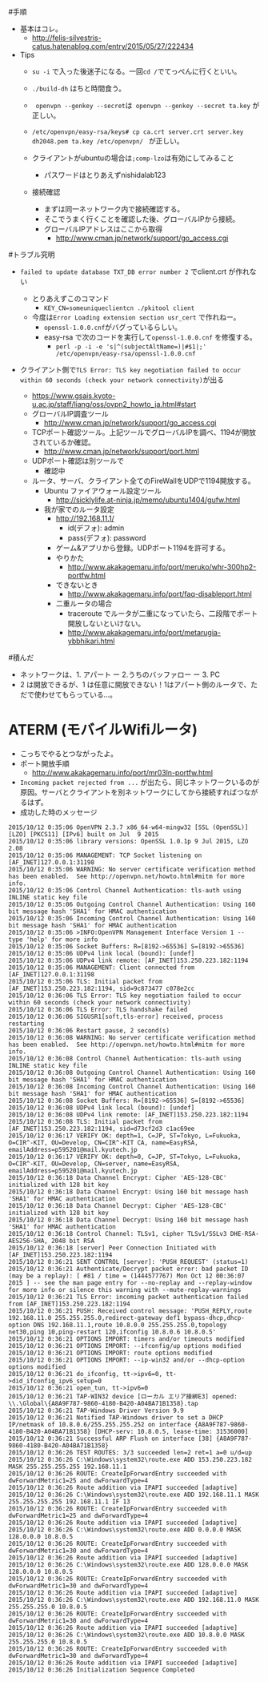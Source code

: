 #手順
- 基本はコレ。
  - http://felis-silvestris-catus.hatenablog.com/entry/2015/05/27/222434
- Tips
  - `su -i` で入った後迷子になる。一回`cd /`でてっぺんに行くといい。
  - `./build-dh` はちと時間食う。
  - ` openvpn --genkey --secret`は` openvpn --genkey --secret ta.key` が正しい。
  - `/etc/openvpn/easy-rsa/keys# cp ca.crt server.crt server.key dh2048.pem ta.key /etc/openvpn/
` が正しい。

  - クライアントがubuntuの場合は`;comp-lzo`は有効にしてみること
    - パスワードはとりあえずnishidalab123

  - 接続確認
    - まずは同一ネットワーク内で接続確認する。
    - そこでうまく行くことを確認した後、グローバルIPから接続。
    - グローバルIPアドレスはここから取得
      - http://www.cman.jp/network/support/go_access.cgi

#トラブル究明
- `failed to update database TXT_DB error number 2` でclient.crt が作れない
  - とりあえずこのコマンド
    - `KEY_CN=someuniqueclientcn ./pkitool client`
  - 今度は`Error Loading extension section usr_cert` で作れねー。
    - `openssl-1.0.0.cnf`がバグっているらしい。
    - easy-rsa で次のコードを実行して`openssl-1.0.0.cnf` を修復する。
      - `perl -p -i -e 's|^(subjectAltName=)|#$1|;' /etc/openvpn/easy-rsa/openssl-1.0.0.cnf`

- クライアント側で`TLS Error: TLS key negotiation failed to occur within 60 seconds (check your network connectivity)`が出る
  - https://www.gsais.kyoto-u.ac.jp/staff/liang/oss/ovpn2_howto_ja.html#start
  - グローバルIP調査ツール
    - http://www.cman.jp/network/support/go_access.cgi
  - TCPポート確認ツール。上記ツールでグローバルIPを調べ、1194が開放されているか確認。
    - http://www.cman.jp/network/support/port.html
  - UDPポート確認は別ツールで
    - 確認中 
  - ルータ、サーバ、クライアント全てのFireWallをUDPで1194開放する。
    - Ubuntu ファイアウォール設定ツール
      - http://sicklylife.at-ninja.jp/memo/ubuntu1404/gufw.html
    - 我が家でのルータ設定
      - http://192.168.11.1/
        - id(デフォ): admin
        - pass(デフォ): password
      - ゲーム&アプリから登録。UDPポート1194を許可する。
      - やりかた
        - http://www.akakagemaru.info/port/meruko/whr-300hp2-portfw.html
      - できないとき
        - http://www.akakagemaru.info/port/faq-disableport.html
      - 二重ルータの場合
        - traceroute でルータが二重になっていたら、二段階でポート開放しないといけない。 
        - http://www.akakagemaru.info/port/metarugia-ybbhikari.html
      
#積んだ
- ネットワークは、1. アパート ー 2.うちのバッファロー ー 3. PC
- 2 は開放できるが、1 は任意に開放できない！1はアパート側のルータで、ただで使わせてもらっている…。
      
# ATERM (モバイルWifiルータ)
- こっちでやるとつながったよ。
- ポート開放手順
  - http://www.akakagemaru.info/port/mr03ln-portfw.html
- `Incoming packet rejected from ...` が出たら、同じネットワークいるのが原因。サーバとクライアントを別ネットワークにしてから接続すればつながるはず。
- 成功した時のメッセージ
```
2015/10/12 0:35:06 OpenVPN 2.3.7 x86_64-w64-mingw32 [SSL (OpenSSL)] [LZO] [PKCS11] [IPv6] built on Jul  9 2015
2015/10/12 0:35:06 library versions: OpenSSL 1.0.1p 9 Jul 2015, LZO 2.08
2015/10/12 0:35:06 MANAGEMENT: TCP Socket listening on [AF_INET]127.0.0.1:31198
2015/10/12 0:35:06 WARNING: No server certificate verification method has been enabled.  See http://openvpn.net/howto.html#mitm for more info.
2015/10/12 0:35:06 Control Channel Authentication: tls-auth using INLINE static key file
2015/10/12 0:35:06 Outgoing Control Channel Authentication: Using 160 bit message hash 'SHA1' for HMAC authentication
2015/10/12 0:35:06 Incoming Control Channel Authentication: Using 160 bit message hash 'SHA1' for HMAC authentication
2015/10/12 0:35:06 >INFO:OpenVPN Management Interface Version 1 -- type 'help' for more info
2015/10/12 0:35:06 Socket Buffers: R=[8192->65536] S=[8192->65536]
2015/10/12 0:35:06 UDPv4 link local (bound): [undef]
2015/10/12 0:35:06 UDPv4 link remote: [AF_INET]153.250.223.182:1194
2015/10/12 0:35:06 MANAGEMENT: Client connected from [AF_INET]127.0.0.1:31198
2015/10/12 0:35:06 TLS: Initial packet from [AF_INET]153.250.223.182:1194, sid=9c873477 c078e2cc
2015/10/12 0:36:06 TLS Error: TLS key negotiation failed to occur within 60 seconds (check your network connectivity)
2015/10/12 0:36:06 TLS Error: TLS handshake failed
2015/10/12 0:36:06 SIGUSR1[soft,tls-error] received, process restarting
2015/10/12 0:36:06 Restart pause, 2 second(s)
2015/10/12 0:36:08 WARNING: No server certificate verification method has been enabled.  See http://openvpn.net/howto.html#mitm for more info.
2015/10/12 0:36:08 Control Channel Authentication: tls-auth using INLINE static key file
2015/10/12 0:36:08 Outgoing Control Channel Authentication: Using 160 bit message hash 'SHA1' for HMAC authentication
2015/10/12 0:36:08 Incoming Control Channel Authentication: Using 160 bit message hash 'SHA1' for HMAC authentication
2015/10/12 0:36:08 Socket Buffers: R=[8192->65536] S=[8192->65536]
2015/10/12 0:36:08 UDPv4 link local (bound): [undef]
2015/10/12 0:36:08 UDPv4 link remote: [AF_INET]153.250.223.182:1194
2015/10/12 0:36:08 TLS: Initial packet from [AF_INET]153.250.223.182:1194, sid=d73cf2d3 c1ac69ee
2015/10/12 0:36:17 VERIFY OK: depth=1, C=JP, ST=Tokyo, L=Fukuoka, O=CIR^-KIT, OU=Develop, CN=CIR^-KIT CA, name=EasyRSA, emailAddress=p595201@mail.kyutech.jp
2015/10/12 0:36:17 VERIFY OK: depth=0, C=JP, ST=Tokyo, L=Fukuoka, O=CIR^-KIT, OU=Develop, CN=server, name=EasyRSA, emailAddress=p595201@mail.kyutech.jp
2015/10/12 0:36:18 Data Channel Encrypt: Cipher 'AES-128-CBC' initialized with 128 bit key
2015/10/12 0:36:18 Data Channel Encrypt: Using 160 bit message hash 'SHA1' for HMAC authentication
2015/10/12 0:36:18 Data Channel Decrypt: Cipher 'AES-128-CBC' initialized with 128 bit key
2015/10/12 0:36:18 Data Channel Decrypt: Using 160 bit message hash 'SHA1' for HMAC authentication
2015/10/12 0:36:18 Control Channel: TLSv1, cipher TLSv1/SSLv3 DHE-RSA-AES256-SHA, 2048 bit RSA
2015/10/12 0:36:18 [server] Peer Connection Initiated with [AF_INET]153.250.223.182:1194
2015/10/12 0:36:21 SENT CONTROL [server]: 'PUSH_REQUEST' (status=1)
2015/10/12 0:36:21 Authenticate/Decrypt packet error: bad packet ID (may be a replay): [ #81 / time = (1444577767) Mon Oct 12 00:36:07 2015 ] -- see the man page entry for --no-replay and --replay-window for more info or silence this warning with --mute-replay-warnings
2015/10/12 0:36:21 TLS Error: incoming packet authentication failed from [AF_INET]153.250.223.182:1194
2015/10/12 0:36:21 PUSH: Received control message: 'PUSH_REPLY,route 192.168.11.0 255.255.255.0,redirect-gateway def1 bypass-dhcp,dhcp-option DNS 192.168.11.1,route 10.8.0.0 255.255.255.0,topology net30,ping 10,ping-restart 120,ifconfig 10.8.0.6 10.8.0.5'
2015/10/12 0:36:21 OPTIONS IMPORT: timers and/or timeouts modified
2015/10/12 0:36:21 OPTIONS IMPORT: --ifconfig/up options modified
2015/10/12 0:36:21 OPTIONS IMPORT: route options modified
2015/10/12 0:36:21 OPTIONS IMPORT: --ip-win32 and/or --dhcp-option options modified
2015/10/12 0:36:21 do_ifconfig, tt->ipv6=0, tt->did_ifconfig_ipv6_setup=0
2015/10/12 0:36:21 open_tun, tt->ipv6=0
2015/10/12 0:36:21 TAP-WIN32 device [ローカル エリア接綁E3] opened: \\.\Global\{A8A9F787-9860-4180-B420-A04BA71B1358}.tap
2015/10/12 0:36:21 TAP-Windows Driver Version 9.9
2015/10/12 0:36:21 Notified TAP-Windows driver to set a DHCP IP/netmask of 10.8.0.6/255.255.255.252 on interface {A8A9F787-9860-4180-B420-A04BA71B1358} [DHCP-serv: 10.8.0.5, lease-time: 31536000]
2015/10/12 0:36:21 Successful ARP Flush on interface [38] {A8A9F787-9860-4180-B420-A04BA71B1358}
2015/10/12 0:36:26 TEST ROUTES: 3/3 succeeded len=2 ret=1 a=0 u/d=up
2015/10/12 0:36:26 C:\Windows\system32\route.exe ADD 153.250.223.182 MASK 255.255.255.255 192.168.11.1
2015/10/12 0:36:26 ROUTE: CreateIpForwardEntry succeeded with dwForwardMetric1=25 and dwForwardType=4
2015/10/12 0:36:26 Route addition via IPAPI succeeded [adaptive]
2015/10/12 0:36:26 C:\Windows\system32\route.exe ADD 192.168.11.1 MASK 255.255.255.255 192.168.11.1 IF 13
2015/10/12 0:36:26 ROUTE: CreateIpForwardEntry succeeded with dwForwardMetric1=25 and dwForwardType=4
2015/10/12 0:36:26 Route addition via IPAPI succeeded [adaptive]
2015/10/12 0:36:26 C:\Windows\system32\route.exe ADD 0.0.0.0 MASK 128.0.0.0 10.8.0.5
2015/10/12 0:36:26 ROUTE: CreateIpForwardEntry succeeded with dwForwardMetric1=30 and dwForwardType=4
2015/10/12 0:36:26 Route addition via IPAPI succeeded [adaptive]
2015/10/12 0:36:26 C:\Windows\system32\route.exe ADD 128.0.0.0 MASK 128.0.0.0 10.8.0.5
2015/10/12 0:36:26 ROUTE: CreateIpForwardEntry succeeded with dwForwardMetric1=30 and dwForwardType=4
2015/10/12 0:36:26 Route addition via IPAPI succeeded [adaptive]
2015/10/12 0:36:26 C:\Windows\system32\route.exe ADD 192.168.11.0 MASK 255.255.255.0 10.8.0.5
2015/10/12 0:36:26 ROUTE: CreateIpForwardEntry succeeded with dwForwardMetric1=30 and dwForwardType=4
2015/10/12 0:36:26 Route addition via IPAPI succeeded [adaptive]
2015/10/12 0:36:26 C:\Windows\system32\route.exe ADD 10.8.0.0 MASK 255.255.255.0 10.8.0.5
2015/10/12 0:36:26 ROUTE: CreateIpForwardEntry succeeded with dwForwardMetric1=30 and dwForwardType=4
2015/10/12 0:36:26 Route addition via IPAPI succeeded [adaptive]
2015/10/12 0:36:26 Initialization Sequence Completed
```
